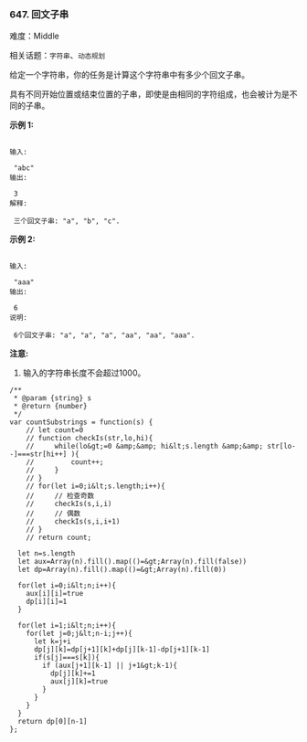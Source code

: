 ### 647. 回文子串

难度：Middle

相关话题：`字符串`、`动态规划`

给定一个字符串，你的任务是计算这个字符串中有多少个回文子串。



具有不同开始位置或结束位置的子串，即使是由相同的字符组成，也会被计为是不同的子串。



 **示例 1:** 





```

输入:

 "abc"
输出:

 3
解释:

 三个回文子串: "a", "b", "c".

```

 **示例 2:** 





```

输入:

 "aaa"
输出:

 6
说明:

 6个回文子串: "a", "a", "a", "aa", "aa", "aaa".

```

 **注意:** 





1. 输入的字符串长度不会超过1000。






```
/**
 * @param {string} s
 * @return {number}
 */
var countSubstrings = function(s) {
    // let count=0
    // function checkIs(str,lo,hi){
    //     while(lo&gt;=0 &amp;&amp; hi&lt;s.length &amp;&amp; str[lo--]===str[hi++] ){
    //         count++;
    //     }
    // }
    // for(let i=0;i&lt;s.length;i++){
    //     // 检查奇数
    //     checkIs(s,i,i) 
    //     // 偶数
    //     checkIs(s,i,i+1)
    // }
    // return count;
  
  let n=s.length
  let aux=Array(n).fill().map(()=&gt;Array(n).fill(false))
  let dp=Array(n).fill().map(()=&gt;Array(n).fill(0))
  
  for(let i=0;i&lt;n;i++){
    aux[i][i]=true
    dp[i][i]=1
  }
  
  for(let i=1;i&lt;n;i++){
    for(let j=0;j&lt;n-i;j++){
      let k=j+i
      dp[j][k]=dp[j+1][k]+dp[j][k-1]-dp[j+1][k-1]
      if(s[j]===s[k]){
        if (aux[j+1][k-1] || j+1&gt;k-1){
          dp[j][k]+=1
          aux[j][k]=true
        }
      }
    }
  }
  return dp[0][n-1]
};



```
